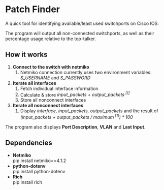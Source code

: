 # Patch Finder

A quick tool for identifying available/least used switchports on Cisco IOS.

The program will output all non-connected switchports, as well as their percentage usage relative to the top-talker.

## How it works
1. **Connect to the switch with netmiko**
    1. Netmiko connection currently uses two environment variables: <i>S_USERNAME</i> and <i>S_PASSWORD</i> 
2. **Iterate all interfaces**
    1. Fetch individual interface information
    2. Calculate & store <i>input_packets + output_packets<sup> [1]</sup></i>
    3. Store all nonconnect interfaces
3. **Iterate all nonconnect interfaces**
    1. Display *interface, input_packets, output_packets* and the result of
<i>(input_packets + output_packets / maximum<sup> [1]</sup>) * 100</i>

The program also displays <strong>Port Description</strong>, <strong>VLAN</strong> and <strong>Last Input</strong>.

## Dependencies

- **Netmiko** <br>pip install netmiko==4.1.2
- **python-dotenv**<br>pip install python-dotenv
- **Rich**<br>pip install rich
